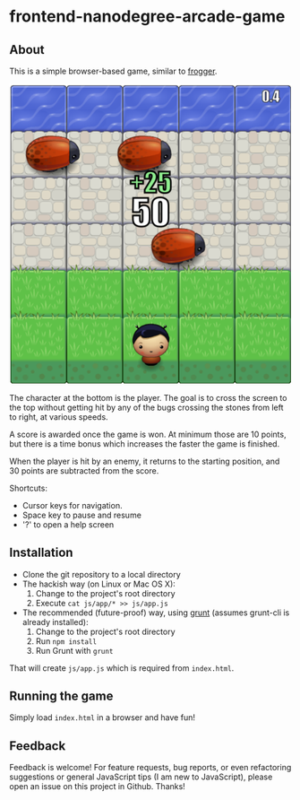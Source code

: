 frontend-nanodegree-arcade-game
===============================

About
-----
This is a simple browser-based game, similar to [frogger](https://en.wikipedia.org/wiki/Frogger).

![sample screenshot](/screenshot.png "An impression of the game")

The character at the bottom is the player. The goal is to cross the screen to the top without getting hit by any of the bugs crossing the stones from left to right, at various speeds.

A score is awarded once the game is won. At minimum those are 10 points, but there is a time bonus which increases the faster the game is finished.

When the player is hit by an enemy, it returns to the starting position, and 30 points are subtracted from the score. 

Shortcuts:
* Cursor keys for navigation.
* Space key to pause and resume
* '?' to open a help screen

Installation
------------
* Clone the git repository to a local directory
* The hackish way (on Linux or Mac OS X):
  1. Change to the project's root directory
  2. Execute ```cat js/app/* >> js/app.js```
* The recommended (future-proof) way, using [grunt](http://gruntjs.com/getting-started) (assumes grunt-cli is already installed):
  1. Change to the project's root directory
  2. Run ```npm install```
  3. Run Grunt with ```grunt```

That will create ```js/app.js``` which is required from ```index.html```.

Running the game
----------------
Simply load ```index.html``` in a browser and have fun!

Feedback
--------
Feedback is welcome! For feature requests, bug reports, or even refactoring suggestions or general JavaScript tips (I am new to JavaScript), please open an issue on this project in Github. Thanks!
